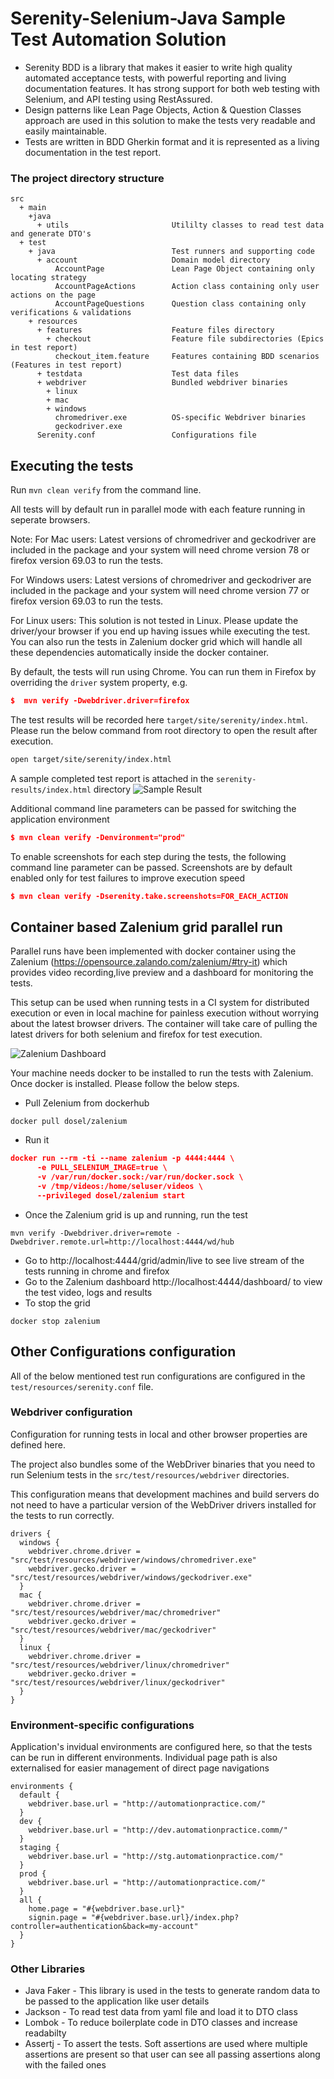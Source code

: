 # Serenity-Selenium-Java Sample Test Automation Solution

- Serenity BDD is a library that makes it easier to write high quality automated acceptance tests, with powerful reporting and living documentation features. It has strong support for both web testing with Selenium, and API testing using RestAssured. 
- Design patterns like Lean Page Objects, Action & Question Classes approach are used in this solution to make the tests very readable and easily maintainable.
- Tests are written in BDD Gherkin format and it is represented as a living documentation in the test report. 

### The project directory structure

```Gherkin
src
  + main
    +java
      + utils                       Utililty classes to read test data and generate DTO's
  + test
    + java                          Test runners and supporting code
      + account                     Domain model directory
          AccountPage               Lean Page Object containing only locating strategy
          AccountPageActions        Action class containing only user actions on the page
          AccountPageQuestions      Question class containing only verifications & validations
    + resources
      + features                    Feature files directory
        + checkout                  Feature file subdirectories (Epics in test report)
          checkout_item.feature     Features containing BDD scenarios (Features in test report)
      + testdata                    Test data files 
      + webdriver                   Bundled webdriver binaries
        + linux
        + mac
        + windows
          chromedriver.exe          OS-specific Webdriver binaries
          geckodriver.exe
      Serenity.conf                 Configurations file

```
## Executing the tests
Run `mvn clean verify` from the command line.

All tests will by default run in parallel mode with each feature running in seperate browsers.

Note: 
For Mac users: Latest versions of chromedriver and geckodriver are included in the package and your system will need chrome version 78 or firefox version 69.03 to run the tests.

For Windows users: Latest versions of chromedriver and geckodriver are included in the package and your system will need chrome version 77 or firefox version 69.03 to run the tests.

For Linux users: This solution is not tested in Linux. Please update the driver/your browser if you end up having issues while executing the test. You can also run the tests in Zalenium docker grid which will handle all these dependencies automatically inside the docker container.


By default, the tests will run using Chrome. You can run them in Firefox by overriding the `driver` system property, e.g.
```json
$  mvn verify -Dwebdriver.driver=firefox
```
The test results will be recorded here `target/site/serenity/index.html`.
Please run the below command from root directory to open the result after execution.
```bash
open target/site/serenity/index.html 
```
A sample completed test report is attached in the ```serenity-results/index.html``` directory
![Sample Result](https://user-images.githubusercontent.com/22020329/66681565-9aea4180-ec90-11e9-8a35-72b3f1a0b992.png)

Additional command line parameters can be passed for switching the application environment
```json
$ mvn clean verify -Denvironment="prod"
```
To enable screenshots for each step during the tests, the following command line parameter can be passed. Screenshots are by default enabled only for test failures to improve execution speed
```json
$ mvn clean verify -Dserenity.take.screenshots=FOR_EACH_ACTION
```  
## Container based Zalenium grid parallel run
Parallel runs have been implemented with docker container using the Zalenium (https://opensource.zalando.com/zalenium/#try-it) which provides video recording,live preview and a dashboard for monitoring the tests.

This setup can be used when running tests in a CI system for distributed execution or even in local machine for painless execution without worrying about the latest browser drivers.
The container will take care of pulling the latest drivers for both selenium and firefox for test execution.

![Zalenium Dashboard](https://user-images.githubusercontent.com/22020329/66681390-4646c680-ec90-11e9-9dd9-8263a0621868.png)
 
 Your machine needs docker to be installed to run the tests with Zalenium. Once docker is installed. Please follow the below steps.
 
 - Pull Zelenium from dockerhub 
 ``` 
 docker pull dosel/zalenium
 ```
 - Run it 
 ```json
docker run --rm -ti --name zalenium -p 4444:4444 \
       -e PULL_SELENIUM_IMAGE=true \
       -v /var/run/docker.sock:/var/run/docker.sock \
       -v /tmp/videos:/home/seluser/videos \
       --privileged dosel/zalenium start
```
 - Once the Zalenium grid is up and running, run the test 
 ```
mvn verify -Dwebdriver.driver=remote -Dwebdriver.remote.url=http://localhost:4444/wd/hub
 ```    
 - Go to http://localhost:4444/grid/admin/live to see live stream of the tests running in chrome and firefox
 - Go to the Zalenium dashboard http://localhost:4444/dashboard/ to view the test video, logs and results
 - To stop the grid 
 ```
 docker stop zalenium
 ```
 
## Other Configurations configuration

All of the below mentioned test run configurations are configured in the `test/resources/serenity.conf` file.

### Webdriver configuration 
Configuration for running tests in local and other browser properties are defined here.

The project also bundles some of the WebDriver binaries that you need to run Selenium tests in the `src/test/resources/webdriver` directories.  

This configuration means that development machines and build servers do not need to have a particular version of the WebDriver drivers installed for the tests to run correctly.
```
drivers {
  windows {
    webdriver.chrome.driver = "src/test/resources/webdriver/windows/chromedriver.exe"
    webdriver.gecko.driver = "src/test/resources/webdriver/windows/geckodriver.exe"
  }
  mac {
    webdriver.chrome.driver = "src/test/resources/webdriver/mac/chromedriver"
    webdriver.gecko.driver = "src/test/resources/webdriver/mac/geckodriver"
  }
  linux {
    webdriver.chrome.driver = "src/test/resources/webdriver/linux/chromedriver"
    webdriver.gecko.driver = "src/test/resources/webdriver/linux/geckodriver"
  }
}
```
### Environment-specific configurations
Application's invidual environments are configured here, so that the tests can be run in different environments. 
Individual page path is also externalised for easier management of direct page navigations
```
environments {
  default {
    webdriver.base.url = "http://automationpractice.com/"
  }
  dev {
    webdriver.base.url = "http://dev.automationpractice.comm/"
  }
  staging {
    webdriver.base.url = "http://stg.automationpractice.com/"
  }
  prod {
    webdriver.base.url = "http://automationpractice.com/"
  }
  all {
    home.page = "#{webdriver.base.url}"
    signin.page = "#{webdriver.base.url}/index.php?controller=authentication&back=my-account"
  }
}
````
### Other Libraries 
- Java Faker - This library is used in the tests to generate random data to be passed to the application like user details
- Jackson - To read test data from yaml file and load it to DTO class
- Lombok - To reduce boilerplate code in DTO classes and increase readabilty
- Assertj - To assert the tests. Soft assertions are used where multiple assertions are present so that user can see all passing assertions along with the failed ones
